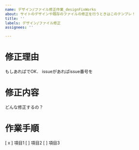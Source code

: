 ```yaml
---
name: デザイン/ファイル修正作業_designFixWorks
about: サイトのデザインや既存のファイルの修正を行うときはこのテンプレ！
title: ''
labels: デザイン/ファイル修正
assignees: ''

---
```


# 修正理由
もしあればでOK．
issueがあればissue番号を

# 修正内容
どんな修正するの？

# 作業手順
[ x ] 項目1
[ ] 項目2
[ ] 項目3
